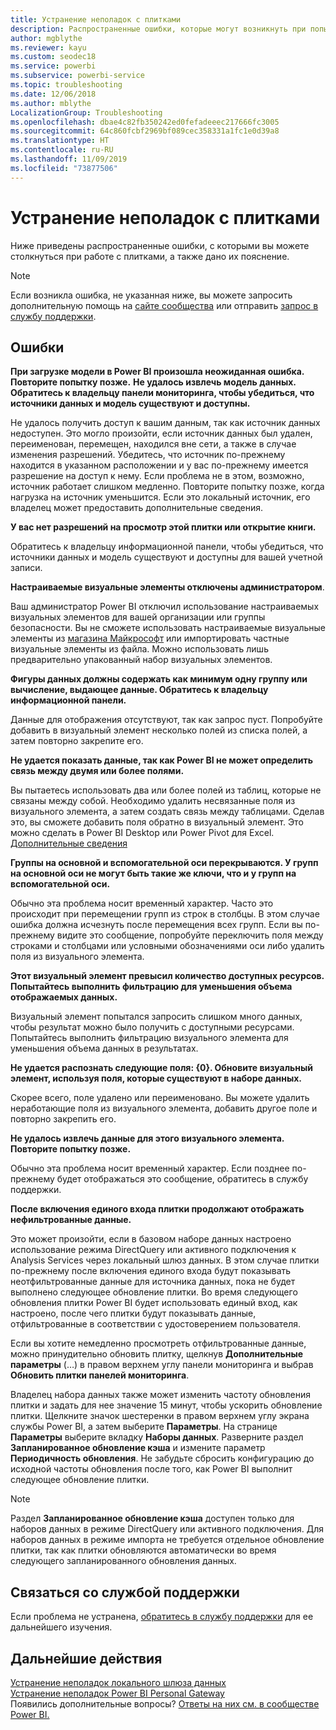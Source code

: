 ```yaml
---
title: Устранение неполадок с плитками
description: Распространенные ошибки, которые могут возникнуть при попытке обновления плитки в Power BI
author: mgblythe
ms.reviewer: kayu
ms.custom: seodec18
ms.service: powerbi
ms.subservice: powerbi-service
ms.topic: troubleshooting
ms.date: 12/06/2018
ms.author: mblythe
LocalizationGroup: Troubleshooting
ms.openlocfilehash: dbae4c82fb350242ed0fefadeeec217666fc3005
ms.sourcegitcommit: 64c860fcbf2969bf089cec358331a1fc1e0d39a8
ms.translationtype: HT
ms.contentlocale: ru-RU
ms.lasthandoff: 11/09/2019
ms.locfileid: "73877506"
---
```

# <a name="troubleshooting-tile-errors"></a>Устранение неполадок с плитками
Ниже приведены распространенные ошибки, с которыми вы можете столкнуться при работе с плитками, а также дано их пояснение.

> [!NOTE]
> Если возникла ошибка, не указанная ниже, вы можете запросить дополнительную помощь на [сайте сообщества](https://community.powerbi.com/) или отправить [запрос в службу поддержки](https://powerbi.microsoft.com/support/).
> 
> 

## <a name="errors"></a>Ошибки
**При загрузке модели в Power BI произошла неожиданная ошибка. Повторите попытку позже.**
**Не удалось извлечь модель данных. Обратитесь к владельцу панели мониторинга, чтобы убедиться, что источники данных и модель существуют и доступны.**

Не удалось получить доступ к вашим данным, так как источник данных недоступен. Это могло произойти, если источник данных был удален, переименован, перемещен, находился вне сети, а также в случае изменения разрешений. Убедитесь, что источник по-прежнему находится в указанном расположении и у вас по-прежнему имеется разрешение на доступ к нему. Если проблема не в этом, возможно, источник работает слишком медленно. Повторите попытку позже, когда нагрузка на источник уменьшится. Если это локальный источник, его владелец может предоставить дополнительные сведения.

**У вас нет разрешений на просмотр этой плитки или открытие книги.**

Обратитесь к владельцу информационной панели, чтобы убедиться, что источники данных и модель существуют и доступны для вашей учетной записи.

**Настраиваемые визуальные элементы отключены администратором**.

Ваш администратор Power BI отключил использование настраиваемых визуальных элементов для вашей организации или группы безопасности. Вы не сможете использовать настраиваемые визуальные элементы из [магазина Майкрософт](https://appsource.microsoft.com/marketplace/apps?page=1&product=power-bi-visuals) или импортировать частные визуальные элементы из файла. Можно использовать лишь предварительно упакованный набор визуальных элементов.


**Фигуры данных должны содержать как минимум одну группу или вычисление, выдающее данные. Обратитесь к владельцу информационной панели.**

Данные для отображения отсутствуют, так как запрос пуст. Попробуйте добавить в визуальный элемент несколько полей из списка полей, а затем повторно закрепите его.

**Не удается показать данные, так как Power BI не может определить связь между двумя или более полями.**

Вы пытаетесь использовать два или более полей из таблиц, которые не связаны между собой. Необходимо удалить несвязанные поля из визуального элемента, а затем создать связь между таблицами. Сделав это, вы сможете добавить поля обратно в визуальный элемент. Это можно сделать в Power BI Desktop или Power Pivot для Excel. [Дополнительные сведения](desktop-create-and-manage-relationships.md)

**Группы на основной и вспомогательной оси перекрываются. У групп на основной оси не могут быть такие же ключи, что и у групп на вспомогательной оси.**

Обычно эта проблема носит временный характер. Часто это происходит при перемещении групп из строк в столбцы. В этом случае ошибка должна исчезнуть после перемещения всех групп. Если вы по-прежнему видите это сообщение, попробуйте переключить поля между строками и столбцами или условными обозначениями оси либо удалить поля из визуального элемента.  

**Этот визуальный элемент превысил количество доступных ресурсов. Попытайтесь выполнить фильтрацию для уменьшения объема отображаемых данных.**

Визуальный элемент попытался запросить слишком много данных, чтобы результат можно было получить с доступными ресурсами. Попытайтесь выполнить фильтрацию визуального элемента для уменьшения объема данных в результатах.

**Не удается распознать следующие поля: {0}. Обновите визуальный элемент, используя поля, которые существуют в наборе данных.**

Скорее всего, поле удалено или переименовано. Вы можете удалить неработающие поля из визуального элемента, добавить другое поле и повторно закрепить его.

**Не удалось извлечь данные для этого визуального элемента. Повторите попытку позже.**

Обычно эта проблема носит временный характер. Если позднее по-прежнему будет отображаться это сообщение, обратитесь в службу поддержки.

**После включения единого входа плитки продолжают отображать нефильтрованные данные.**

Это может произойти, если в базовом наборе данных настроено использование режима DirectQuery или активного подключения к Analysis Services через локальный шлюз данных. В этом случае плитки по-прежнему после включения единого входа будут показывать неотфильтрованные данные для источника данных, пока не будет выполнено следующее обновление плитки. Во время следующего обновления плитки Power BI будет использовать единый вход, как настроено, после чего плитки будут показывать данные, отфильтрованные в соответствии с удостоверением пользователя. 

Если вы хотите немедленно просмотреть отфильтрованные данные, можно принудительно обновить плитку, щелкнув **Дополнительные параметры** (…) в правом верхнем углу панели мониторинга и выбрав **Обновить плитки панелей мониторинга**.

Владелец набора данных также может изменить частоту обновления плитки и задать для нее значение 15 минут, чтобы ускорить обновление плитки. Щелкните значок шестеренки в правом верхнем углу экрана службы Power BI, а затем выберите **Параметры**. На странице **Параметры** выберите вкладку **Наборы данных**. Разверните раздел **Запланированное обновление кэша** и измените параметр **Периодичность обновления**. Не забудьте сбросить конфигурацию до исходной частоты обновления после того, как Power BI выполнит следующее обновление плитки.

> [!NOTE]
> Раздел **Запланированное обновление кэша** доступен только для наборов данных в режиме DirectQuery или активного подключения. Для наборов данных в режиме импорта не требуется отдельное обновление плитки, так как плитки обновляются автоматически во время следующего запланированного обновления данных.

## <a name="contact-support"></a>Связаться со службой поддержки
Если проблема не устранена, [обратитесь в службу поддержки](https://support.powerbi.com) для ее дальнейшего изучения.

## <a name="next-steps"></a>Дальнейшие действия
[Устранение неполадок локального шлюза данных](service-gateway-onprem-tshoot.md)  
[Устранение неполадок Power BI Personal Gateway](service-admin-troubleshooting-power-bi-personal-gateway.md)  
Появились дополнительные вопросы? [Ответы на них см. в сообществе Power BI.](https://community.powerbi.com/)

